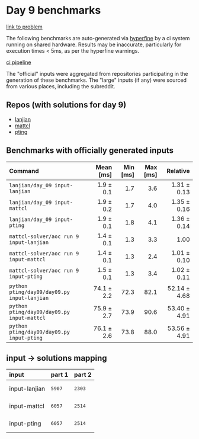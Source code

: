 # Day 9 benchmarks

[link to problem](http://adventofcode.com/2022/day/9)

The following benchmarks are auto-generated via [hyperfine](https://github.com/sharkdp/hyperfine) by a ci system running on shared hardware. Results may be inaccurate, particularly for execution times < 5ms, as per the hyperfine warnings.

[ci pipeline](http://ci.papercode.net:8080/teams/aoc2022/pipelines/aoc-compare-2022)

The "official" inputs were aggregated from repositories participating in the generation of these benchmarks. The "large" inputs (if any) were sourced from various places, including the subreddit.

## Repos (with solutions for day 9)


- [lanjian](https://github.com/LanJian/aoc-2022)
- [mattcl](https://github.com/mattcl/aoc2022)
- [pting](https://github.com/pting/aoc2022)

## Benchmarks with officially generated inputs
| Command | Mean [ms] | Min [ms] | Max [ms] | Relative |
|:---|---:|---:|---:|---:|
| `lanjian/day_09 input-lanjian` | 1.9 ± 0.1 | 1.7 | 3.6 | 1.31 ± 0.13 |
| `lanjian/day_09 input-mattcl` | 1.9 ± 0.2 | 1.7 | 4.0 | 1.35 ± 0.16 |
| `lanjian/day_09 input-pting` | 1.9 ± 0.1 | 1.8 | 4.1 | 1.36 ± 0.14 |
| `mattcl-solver/aoc run 9 input-lanjian` | 1.4 ± 0.1 | 1.3 | 3.3 | 1.00 |
| `mattcl-solver/aoc run 9 input-mattcl` | 1.4 ± 0.1 | 1.3 | 2.4 | 1.01 ± 0.10 |
| `mattcl-solver/aoc run 9 input-pting` | 1.5 ± 0.1 | 1.3 | 3.4 | 1.02 ± 0.11 |
| `python pting/day09/day09.py input-lanjian` | 74.1 ± 2.2 | 72.3 | 82.1 | 52.14 ± 4.68 |
| `python pting/day09/day09.py input-mattcl` | 75.9 ± 2.7 | 73.9 | 90.6 | 53.40 ± 4.91 |
| `python pting/day09/day09.py input-pting` | 76.1 ± 2.6 | 73.8 | 88.0 | 53.56 ± 4.91 |

## input -> solutions mapping
|input|part 1|part 2|
|:---|:---|:---|
|input-lanjian|<pre>5907</pre>|<pre>2303</pre>|
|input-mattcl|<pre>6057</pre>|<pre>2514</pre>|
|input-pting|<pre>6057</pre>|<pre>2514</pre>|
